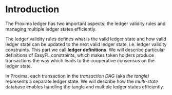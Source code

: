 # Introduction

The Proxima ledger has two important aspects: the ledger validity rules and managing multiple ledger states efficiently.

The ledger validity rules defines what is the valid ledger state and how valid ledger state can be updated to the next valid ledger state, i.e. ledger validity constraints. This part we call **ledger definitions**. We will describe particular definitions of EasyFL constraints, which makes token holders produce transactions the way which leads to the cooperative consensus on the ledger state.

In Proxima, each transaction in the _transaction DAG_ (aka _the tangle)_ represents a separate ledger state. We will describe how the _multi-state_ database enables handling the tangle and multiple ledger states efficiently.

